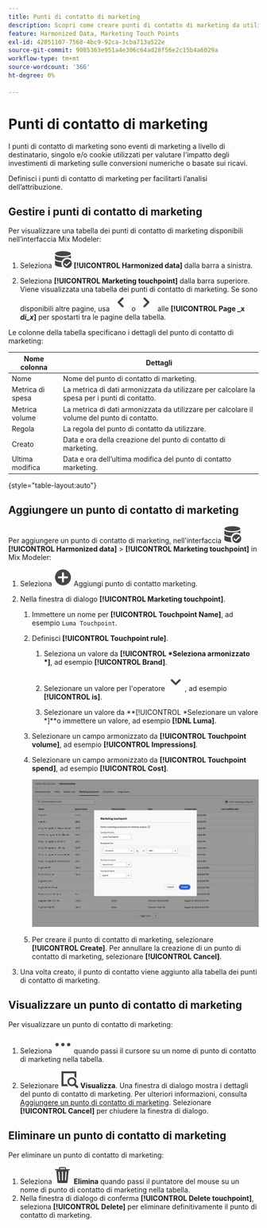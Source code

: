 ```yaml
---
title: Punti di contatto di marketing
description: Scopri come creare punti di contatto di marketing da utilizzare nell’ambito dell’armonizzazione dei dati in Mix Modeler.
feature: Harmonized Data, Marketing Touch Points
exl-id: 42851107-7568-4bc9-92ca-3cba713a522e
source-git-commit: 9085363e951a4e306c64ad28f56e2c15b4a6029a
workflow-type: tm+mt
source-wordcount: '366'
ht-degree: 0%

---
```


# Punti di contatto di marketing

I punti di contatto di marketing sono eventi di marketing a livello di destinatario, singolo e/o cookie utilizzati per valutare l’impatto degli investimenti di marketing sulle conversioni numeriche o basate sui ricavi.

Definisci i punti di contatto di marketing per facilitarti l’analisi dell’attribuzione.

## Gestire i punti di contatto di marketing

Per visualizzare una tabella dei punti di contatto di marketing disponibili nell’interfaccia Mix Modeler:

1. Seleziona ![DataSearch](/help/assets//icons/DataCheck.svg) **[!UICONTROL Harmonized data]** dalla barra a sinistra.

1. Seleziona **[!UICONTROL Marketing touchpoint]** dalla barra superiore. Viene visualizzata una tabella dei punti di contatto di marketing. Se sono disponibili altre pagine, usa ![Freccia a sinistra](/help/assets//icons/ChevronLeft.svg) o ![Freccia a destra](/help/assets//icons/ChevronRight.svg) alle **[!UICONTROL Page _x _di_x_]** per spostarti tra le pagine della tabella.

Le colonne della tabella specificano i dettagli del punto di contatto di marketing:

| Nome colonna | Dettagli |
| --- | ---|
| Nome | Nome del punto di contatto di marketing. |
| Metrica di spesa | La metrica di dati armonizzata da utilizzare per calcolare la spesa per i punti di contatto. |
| Metrica volume | La metrica di dati armonizzata da utilizzare per calcolare il volume del punto di contatto. |
| Regola | La regola del punto di contatto da utilizzare. |
| Creato | Data e ora della creazione del punto di contatto di marketing. |
| Ultima modifica | Data e ora dell’ultima modifica del punto di contatto marketing. |

{style="table-layout:auto"}

## Aggiungere un punto di contatto di marketing

Per aggiungere un punto di contatto di marketing, nell&#39;interfaccia ![DataSearch](/help/assets//icons/DataCheck.svg) **[!UICONTROL Harmonized data]** > **[!UICONTROL Marketing touchpoint]** in Mix Modeler:

1. Seleziona ![Aggiungi](/help/assets//icons/AddCircle.svg) Aggiungi punto di contatto marketing.

1. Nella finestra di dialogo **[!UICONTROL Marketing touchpoint]**.

   1. Immettere un nome per **[!UICONTROL Touchpoint Name]**, ad esempio `Luma Touchpoint`.

   1. Definisci **[!UICONTROL Touchpoint rule]**.

      1. Seleziona un valore da **[!UICONTROL *Seleziona armonizzato *]**, ad esempio **[!UICONTROL Brand]**.

      1. Selezionare un valore per l&#39;operatore ![Chevron](/help/assets//icons/ChevronDown.svg), ad esempio **[!UICONTROL is]**.

      1. Selezionare un valore da **[!UICONTROL *Selezionare un valore *]**o immettere un valore, ad esempio **[!DNL Luma]**.

   1. Selezionare un campo armonizzato da **[!UICONTROL Touchpoint volume]**, ad esempio **[!UICONTROL Impressions]**.

   1. Selezionare un campo armonizzato da **[!UICONTROL Touchpoint spend]**, ad esempio **[!UICONTROL Cost]**.

      ![Punto di contatto marketing](/help/assets//create-touchpoint.png)

   1. Per creare il punto di contatto di marketing, selezionare **[!UICONTROL Create]**. Per annullare la creazione di un punto di contatto di marketing, selezionare **[!UICONTROL Cancel]**.

1. Una volta creato, il punto di contatto viene aggiunto alla tabella dei punti di contatto di marketing.


## Visualizzare un punto di contatto di marketing

Per visualizzare un punto di contatto di marketing:

1. Seleziona ![Altro](/help/assets//icons/More.svg) quando passi il cursore su un nome di punto di contatto di marketing nella tabella.

1. Selezionare ![Visualizza](/help/assets//icons/ViewDetail.svg) **Visualizza**. Una finestra di dialogo mostra i dettagli del punto di contatto di marketing. Per ulteriori informazioni, consulta [Aggiungere un punto di contatto di marketing](#add-a-marketing-touchpoint). Selezionare **[!UICONTROL Cancel]** per chiudere la finestra di dialogo.


## Eliminare un punto di contatto di marketing

Per eliminare un punto di contatto di marketing:

1. Seleziona ![Elimina](/help/assets//icons/Delete.svg) **Elimina** quando passi il puntatore del mouse su un nome di punto di contatto di marketing nella tabella.
1. Nella finestra di dialogo di conferma **[!UICONTROL Delete touchpoint]**, seleziona **[!UICONTROL Delete]** per eliminare definitivamente il punto di contatto di marketing.

